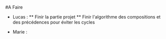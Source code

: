 #A Faire
* Lucas : 
	** Finir la partie projet
	** Finir l'algorithme des compositions et des précédences pour éviter les cycles
	
* Marie :